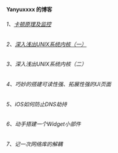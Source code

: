 #### Yanyuxxxx 的博客

###### 1、[卡顿原理及监控](https://github.com/Yanyuxxxx/Blogs/blob/master/blogs/01_%E5%8D%A1%E9%A1%BF%E5%8E%9F%E7%90%86%E5%8F%8A%E7%9B%91%E6%8E%A7.md)
###### 2、[深入浅出UNIX系统内核（一） ](https://github.com/Yanyuxxxx/Blogs/blob/master/blogs/02_%E6%B7%B1%E5%85%A5%E6%B5%85%E5%87%BAUNIX%E7%B3%BB%E7%BB%9F%E5%86%85%E6%A0%B8(%E4%B8%80).md)
###### 3、深入浅出UNIX系统内核（二）
###### 4、巧妙的搭建可读性强、拓展性强的UI页面

###### 5、iOS如何防止DNS劫持

###### 6、动手搭建一个Widget小部件

###### 7、记一次网络库的解耦
